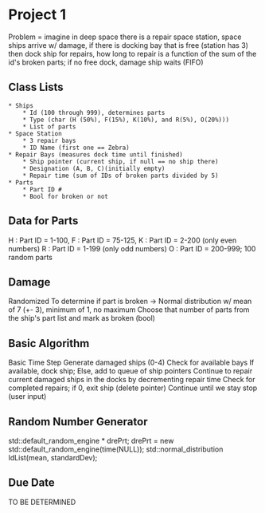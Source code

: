 # Project 1
Problem = imagine in deep space there is a repair space station, space ships arrive w/ damage, if there is docking bay that is free (station has 3) then dock ship for repairs, how long to repair is a function of the sum of the id's broken parts; if no free dock, damage ship waits (FIFO)

## Class Lists
	* Ships
		* Id (100 through 999), determines parts
		* Type (char (H (50%), F(15%), K(10%), and R(5%), O(20%)))
		* List of parts
	* Space Station
		* 3 repair bays
		* ID Name (first one == Zebra)
	* Repair Bays (measures dock time until finished)
		* Ship pointer (current ship, if null == no ship there)
		* Designation (A, B, C)(initially empty)
		* Repair time (sum of IDs of broken parts divided by 5)
	* Parts
		* Part ID #
		* Bool for broken or not

## Data for Parts
H : Part ID = 1-100,
F : Part ID = 75-125,
K : Part ID = 2-200 (only even numbers)
R : Part ID = 1-199 (only odd numbers)
O : Part ID = 200-999; 100 random parts

## Damage
Randomized
To determine if part is broken -> Normal distribution w/ mean of 7 (+- 3), minimum of 1, no maximum
Choose that number of parts from the ship's part list and mark as broken (bool)

## Basic Algorithm
Basic Time Step
Generate damaged ships (0-4)
Check for available bays
If available, dock ship; Else, add to queue of ship pointers
Continue to repair current damaged ships in the docks by decrementing repair time
Check for completed repairs; if 0, exit ship (delete pointer) 
Continue until we stay stop (user input) 

## Random Number Generator
std::default_random_engine * drePrt;
drePrt = new std::default_random_engine(time(NULL));
std::normal_distribution<int> IdList(mean, standardDev);

## Due Date
TO BE DETERMINED